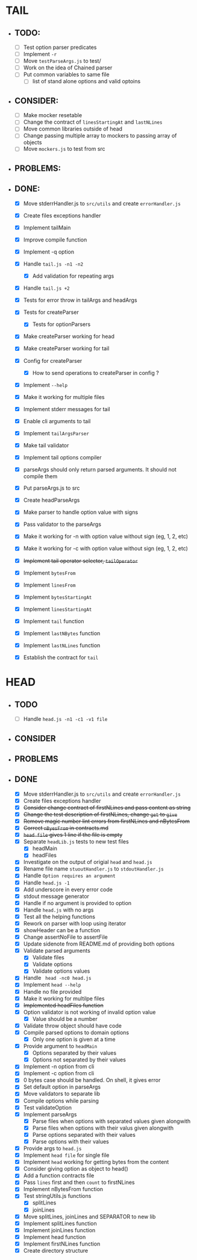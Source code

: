 # TAIL

- ## TODO:

  - [ ] Test option parser predicates
  - [ ] Implement `-r`
  - [ ] Move `testParseArgs.js` to test/
  - [ ] Work on the idea of Chained parser
  - [ ] Put common variables to same file
    - [ ] list of stand alone options and valid optoins

- ## CONSIDER:

  - [ ] Make mocker resetable
  - [ ] Change the contract of `linesStartingAt` and `lastNLines`
  - [ ] Move common libraries outside of head
  - [ ] Change passing multiple array to mockers to passing array of objects
  - [ ] Move `mockers.js` to test from src

- ## PROBLEMS:


- ## DONE:

  - [x] Move stderrHandler.js to `src/utils` and create `errorHandler.js`
  - [x] Create files exceptions handler
  - [x] Implement tailMain
  - [x] Improve compile function
  - [x] Implement -q option
  - [x] Handle `tail.js -n1 -n2`
    - [x] Add validation for repeating args
  - [x] Handle `tail.js +2 `
  - [x] Tests for error throw in tailArgs and headArgs
  - [x] Tests for createParser  
    - [x] Tests for optionParsers
  - [x] Make createParser working for head
  - [x] Make createParser working for tail
  - [x] Config for createParser
    - [x] How to send operations to createParser in config ?
  - [x] Implement `--help`
  - [x] Make it working for multiple files
  - [x] Implement stderr messages for tail
  - [x] Enable cli arguments to tail
  - [x] Implement `tailArgsParser`
  - [x] Make tail validator
  - [x] Implement tail options compiler
  - [x] parseArgs should only return parsed arguments. It should not compile them
  - [x] Put parseArgs.js to src
  - [x] Create headParseArgs
  - [x] Make parser to handle option value with signs
  - [x] Pass validator to the parseArgs
  - [x] Make it working for -n with option value without sign (eg, 1, 2, etc)
  - [x] Make it working for -c with option value without sign (eg, 1, 2, etc)
  - [x] ~~Implement tail operator selector, `tailOperator`~~
  - [x] Implement `bytesFrom`
  - [x] Implement `linesFrom`
  - [x] Implement `bytesStartingAt`
  - [x] Implement `linesStartingAt`
  - [x] Implement `tail` function
  - [x] Implement `lastNBytes` function
  - [x] Implement `lastNLines` function
  - [x] Establish the contract for `tail`


# HEAD

- ## TODO

  - [ ] Handle `head.js -n1 -c1 -v1 file`

- ## CONSIDER


- ## PROBLEMS


- ## DONE

  - [x] Move stderrHandler.js to `src/utils` and create `errorHandler.js`
  - [x] Create files exceptions handler
  - [x] ~~Consider change contract of firstNLines and pass content as string~~
  - [x] ~~Change the test description of firstNLines, change `get` to `give`~~
  - [x] ~~Remove magic number lint errors from firstNLines and nBytesFrom~~
  - [x] ~~Correct `nByesFrom` in contracts.md~~
  - [x] ~~`head file` gives 1 line if the file is empty~~
  - [x] Separate `headLib.js` tests to new test files
    - [x] headMain
    - [x] headFiles
  - [x] Investigate on the output of origial `head` and `head.js`
  - [x] Rename file name `stuoutHandler.js` to `stdoutHandler.js`
  - [x] Handle `Option requires an argument`
  - [x] Handle `head.js -1`
  - [x] Add underscore in every error code
  - [x] stdout message generator
  - [x] Handle if no argument is provided to option
  - [x] Handle `head.js` with no args
  - [x] Test all the helping functions
  - [x] Rework on parser with loop using iterator
  - [x] showHeader can be a function
  - [x] Change assertNoFile to assertFile
  - [x] Update sidenote from README.md of providing both options
  - [x] Validate parsed arguments
    - [x] Validate files
    - [x] Validate options
    - [x] Validate options values
  - [x] Handle ` head -nc0 head.js`
  - [x] Implement `head --help`
  - [x] Handle no file provided
  - [x] Make it working for multilpe files
  - [X] ~~Implemented headFiles function~~
  - [x] Option validator is not working of invalid option value
    - [x] Value should be a number
  - [x] Validate throw object should have code
  - [x] Compile parsed options to domain options
    - [x] Only one option is given at a time
  - [x] Provide argument to `headMain`
    - [x] Options separated by their values
    - [x] Options not separated by their values
  - [x] Implement -n option from cli
  - [x] Implement -c option from cli
  - [x] 0 bytes case should be handled. On shell, it gives error
  - [x] Set default option in parseArgs
  - [x] Move validators to separate lib
  - [x] Compile options while parsing
  - [x] Test validateOption
  - [x] Implement parseArgs
    - [x] Parse files when options with separated values given alongwith
    - [x] Parse files when options with their valus given alongwith
    - [x] Parse options separated with their values
    - [x] Parse options with their values
  - [x] Provide args to `head.js`
  - [x] Implement `head file` for single file
  - [x] Implement `head` working for getting bytes from the content
  - [x] Consider giving option as object to head()
  - [x] Add a function contracts file
  - [x] Pass `lines` first and then `count` to firstNLines
  - [x] Implement nBytesFrom function
  - [x] Test stringUtils.js functions
    - [x] splitLines
    - [x] joinLines
  - [x] Move splitLines, joinLines and SEPARATOR to new lib
  - [x] Implement splitLines function
  - [x] Implement joinLines function
  - [x] Implement head function
  - [x] Implement firstNLines function
  - [x] Create directory structure
